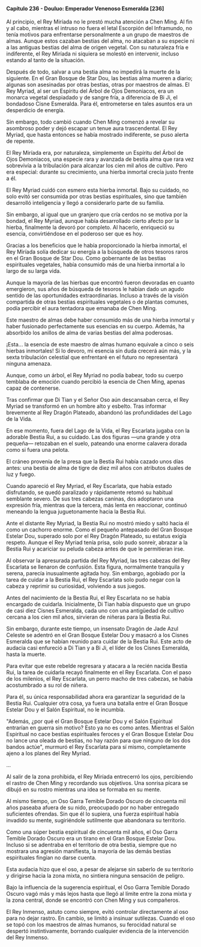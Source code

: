 
#### Capítulo 236 - Douluo: Emperador Venenoso Esmeralda [236]

Al principio, el Rey Miríada no le prestó mucha atención a Chen Ming. Al fin y al cabo, mientras el intruso no fuera el letal Escorpión del Inframundo, no tenía motivos para enfrentarse personalmente a un grupo de maestros de almas. Aunque estos cazaban bestias del alma, no atacaban a su especie ni a las antiguas bestias del alma de origen vegetal. Con su naturaleza fría e indiferente, el Rey Miríada ni siquiera se molestó en intervenir, incluso estando al tanto de la situación.

Después de todo, salvar a una bestia alma no impedirá la muerte de la siguiente. En el Gran Bosque de Star Dou, las bestias alma mueren a diario; algunas son asesinadas por otras bestias, otras por maestros de almas. El Rey Myriad, al ser un Espíritu del Árbol de Ojos Demoniacos, era un monarca vegetal despiadado y de sangre fría, a diferencia de Bi Ji, el bondadoso Cisne Esmeralda. Para él, entrometerse en tales asuntos era un desperdicio de energía.

Sin embargo, todo cambió cuando Chen Ming comenzó a revelar su asombroso poder y dejó escapar un tenue aura trascendental. El Rey Myriad, que hasta entonces se había mostrado indiferente, se puso alerta de repente.

El Rey Miríada era, por naturaleza, simplemente un Espíritu del Árbol de Ojos Demoniacos, una especie rara y avanzada de bestia alma que rara vez sobrevivía a la tribulación para alcanzar los cien mil años de cultivo. Pero era especial: durante su crecimiento, una hierba inmortal crecía justo frente a él.

El Rey Myriad cuidó con esmero esta hierba inmortal. Bajo su cuidado, no solo evitó ser consumida por otras bestias espirituales, sino que también desarrolló inteligencia y llegó a considerarlo parte de su familia.

Sin embargo, al igual que un granjero que cría cerdos no se motiva por la bondad, el Rey Myriad, aunque había desarrollado cierto afecto por la hierba, finalmente la devoró por completo. Al hacerlo, enriqueció su esencia, convirtiéndose en el poderoso ser que es hoy.

Gracias a los beneficios que le había proporcionado la hierba inmortal, el Rey Miríada solía dedicar su energía a la búsqueda de otros tesoros raros en el Gran Bosque de Star Dou. Como gobernante de las bestias espirituales vegetales, había consumido más de una hierba inmortal a lo largo de su larga vida.

Aunque la mayoría de las hierbas que encontró fueron devoradas en cuanto emergieron, sus años de búsqueda de tesoros le habían dado un agudo sentido de las oportunidades extraordinarias. Incluso a través de la visión compartida de otras bestias espirituales vegetales o de plantas comunes, podía percibir el aura tentadora que emanaba de Chen Ming.

Este maestro de almas debe haber consumido más de una hierba inmortal y haber fusionado perfectamente sus esencias en su cuerpo. Además, ha absorbido los anillos de alma de varias bestias del alma poderosas.

¡Esta... la esencia de este maestro de almas humano equivale a cinco o seis hierbas inmortales! Si lo devoro, mi esencia sin duda crecerá aún más, y la sexta tribulación celestial que enfrentaré en el futuro no representará ninguna amenaza.

Aunque, como un árbol, el Rey Myriad no podía babear, todo su cuerpo temblaba de emoción cuando percibió la esencia de Chen Ming, apenas capaz de contenerse.

Tras confirmar que Di Tian y el Señor Oso aún descansaban cerca, el Rey Myriad se transformó en un hombre alto y esbelto. Tras informar brevemente al Rey Dragón Plateado, abandonó las profundidades del Lago de la Vida.

En ese momento, fuera del Lago de la Vida, el Rey Escarlata jugaba con la adorable Bestia Rui, a su cuidado. Las dos figuras —una grande y otra pequeña— retozaban en el suelo, pateando una enorme calavera dorada como si fuera una pelota.

El cráneo provenía de la presa que la Bestia Rui había cazado unos días antes: una bestia de alma de tigre de diez mil años con atributos duales de luz y fuego.

Cuando apareció el Rey Myriad, el Rey Escarlata, que había estado disfrutando, se quedó paralizado y rápidamente retomó su habitual semblante severo. De sus tres cabezas caninas, dos adoptaron una expresión fría, mientras que la tercera, más lenta en reaccionar, continuó meneando la lengua juguetonamente hacia la Bestia Rui.

Ante el distante Rey Myriad, la Bestia Rui no mostró miedo y saltó hacia él como un cachorro enorme. Como el pequeño antepasado del Gran Bosque Estelar Dou, superado solo por el Rey Dragón Plateado, su estatus exigía respeto. Aunque el Rey Myriad tenía prisa, solo pudo sonreír, abrazar a la Bestia Rui y acariciar su peluda cabeza antes de que le permitieran irse.

Al observar la apresurada partida del Rey Myriad, las tres cabezas del Rey Escarlata se llenaron de confusión. Esta figura, normalmente tranquila y serena, parecía inusualmente agitada hoy. Sin embargo, agobiado por la tarea de cuidar a la Bestia Rui, el Rey Escarlata solo pudo negar con la cabeza y reprimir su curiosidad, volviendo a sus juegos.

Antes del nacimiento de la Bestia Rui, el Rey Escarlata no se había encargado de cuidarla. Inicialmente, Di Tian había dispuesto que un grupo de casi diez Cisnes Esmeralda, cada uno con una antigüedad de cultivo cercana a los cien mil años, sirvieran de niñeras para la Bestia Rui.

Sin embargo, durante este tiempo, un insensato Dragón de Jade Azul Celeste se adentró en el Gran Bosque Estelar Dou y masacró a los Cisnes Esmeralda que se habían reunido para cuidar de la Bestia Rui. Este acto de audacia casi enfureció a Di Tian y a Bi Ji, el líder de los Cisnes Esmeralda, hasta la muerte.

Para evitar que este rebelde regresara y atacara a la recién nacida Bestia Rui, la tarea de cuidarla recayó finalmente en el Rey Escarlata. Con el paso de los milenios, el Rey Escarlata, un perro macho de tres cabezas, se había acostumbrado a su rol de niñera.

Para él, su única responsabilidad ahora era garantizar la seguridad de la Bestia Rui. Cualquier otra cosa, ya fuera una batalla entre el Gran Bosque Estelar Dou y el Salón Espiritual, no le incumbía.

"Además, ¿por qué el Gran Bosque Estelar Dou y el Salón Espiritual entrarían en guerra sin motivo? Esto ya no es como antes. Mientras el Salón Espiritual no cace bestias espirituales feroces y el Gran Bosque Estelar Dou no lance una oleada de bestias, no hay razón para que ninguno de los dos bandos actúe", murmuró el Rey Escarlata para sí mismo, completamente ajeno a los planes del Rey Myriad.

...

Al salir de la zona prohibida, el Rey Miríada entrecerró los ojos, percibiendo el rastro de Chen Ming y recordando sus objetivos. Una sonrisa pícara se dibujó en su rostro mientras una idea se formaba en su mente.

Al mismo tiempo, un Oso Garra Temible Dorado Oscuro de cincuenta mil años paseaba afuera de su nido, preocupado por no haber entregado suficientes ofrendas. Sin que él lo supiera, una fuerza espiritual había invadido su mente, sugiriéndole sutilmente que abandonara su territorio.

Como una súper bestia espiritual de cincuenta mil años, el Oso Garra Temible Dorado Oscuro era un tirano en el Gran Bosque Estelar Dou. Incluso si se adentraba en el territorio de otra bestia, siempre que no mostrara una agresión manifiesta, la mayoría de las demás bestias espirituales fingían no darse cuenta.

Esta audacia hizo que el oso, a pesar de alejarse sin saberlo de su territorio y dirigirse hacia la zona mixta, no sintiera ninguna sensación de peligro.

Bajo la influencia de la sugerencia espiritual, el Oso Garra Temible Dorado Oscuro vagó más y más lejos hasta que llegó al límite entre la zona mixta y la zona central, donde se encontró con Chen Ming y sus compañeros.

El Rey Inmenso, astuto como siempre, evitó controlar directamente al oso para no dejar rastro. En cambio, se limitó a insinuar sutilezas. Cuando el oso se topó con los maestros de almas humanos, su ferocidad natural se despertó instintivamente, borrando cualquier evidencia de la intervención del Rey Inmenso.
